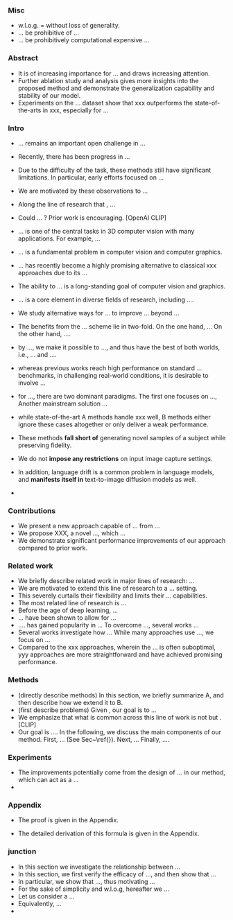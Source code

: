 ### Misc

* w.l.o.g. = without loss of generality.
* ... be prohibitive of ...
* ... be prohibitively computational expensive ...



### Abstract

* It is of increasing importance for ...  and draws increasing attention.
* Further ablation study and analysis gives more insights into the proposed method and demonstrate the generalization capability and stability of our model.
* Experiments on the ... dataset show that xxx outperforms the state-of-the-arts in xxx, especially for ...



### Intro

* ... remains an important open challenge in ...
* Recently, there has been progress in ...
* Due to the difficulty of the task, these methods still have significant limitations. In particular, early efforts focused on ...
* We are motivated by these observations to ...
* Along the line of research that <combines A and B>, ...
* Could ... ? Prior work is encouraging. [OpenAI CLIP]
* ... is one of the central tasks in 3D computer vision with many applications. For example, ...
* ... is a fundamental problem in computer vision and computer graphics.
* ... has recently become a highly promising alternative to classical xxx approaches due to its ...
* The ability to ... is a long-standing goal of computer vision and graphics.
* ... is a core element in diverse fields of research, including ....
* We study alternative ways for ... to improve ... beyond ...
* The benefits from the ... scheme lie in two-fold. On the one hand, ... On the other hand, ....
* by ..., we make it possible to ..., and thus have the best of both worlds, i.e., ... and ....
* whereas previous works reach high performance on standard ... benchmarks, in challenging real-world conditions, it is desirable to involve ...
* for ..., there are two dominant paradigms. The first one focuses on ..., Another mainstream solution ...
* while state-of-the-art A methods handle xxx well, B methods either ignore these cases altogether or only deliver a weak performance.

* These methods **fall short of** generating novel samples of a subject while preserving fidelity.
* We do not **impose any restrictions** on input image capture settings.

* In addition, language drift is a common problem in language models, and **manifests itself in** text-to-image diffusion models as well.
* 



### Contributions

* We present a new approach capable of ... from ...
* We propose XXX, a novel ..., which ...
* We demonstrate significant performance improvements of our approach compared to prior work.





### Related work

* We briefly describe related work in <two> major lines of research: ...
* We are motivated to extend this line of research to a ... setting.
* This severely curtails their flexibility and limits their ... capabilities.
* The most related line of research is ...
* Before the age of deep learning, ...
* ... have been shown to allow for ...
* .... has gained popularity in ... To overcome ..., several works ...
* Several works investigate how ... While many approaches use ..., we focus on ...
* Compared to the xxx approaches, wherein the ... is often suboptimal, yyy approaches are more straightforward and have achieved promising performance.



### Methods

* (directly describe methods) In this section, we briefly summarize A, and then describe how we extend it to B.
* (first describe problems) Given <the input data>, our goal is to ...
* We emphasize that what is common across this line of work is not <any details of the particular methods> but <the appreciation of natural languages as a training signal>. [CLIP]
* Our goal is .... In the following, we discuss the main components of our method. First, ... (See Sec~\ref{}). Next, ... Finally, ....



### Experiments

* The improvements potentially come from the design of ... in our method, which can act as a ...
* 



### Appendix

* The proof is given in the Appendix.

* The detailed derivation of this formula is given in the Appendix.



### junction

* In this section we investigate the relationship between ...
* In this section, we first verify the efficacy of ..., and then show that ...
* In particular, we show that ..., thus motivating ...
* For the sake of simplicity and w.l.o.g, hereafter we ...
* Let us consider a ...
* Equivalently, ...
* 